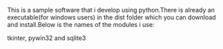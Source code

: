 This is a sample software that i develop using python.There is already an executable(for windows users) in the dist folder which you can download and install.Below is the names of the modules i use:

tkinter, pywin32 and sqlite3


